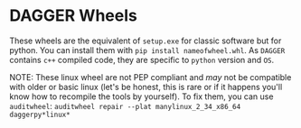 # DAGGER Wheels

These wheels are the equivalent of `setup.exe` for classic software but for python. You can install them with `pip install nameofwheel.whl`. As `DAGGER` contains `c++` compiled code, they are specific to `python` version and `OS`.

NOTE: These linux wheel are not PEP compliant and _may_ not be compatible with older or basic linux (let's be honest, this is rare or if it happens you'll know how to recompile the tools by yourself). To fix them, you can use `auditwheel`: `auditwheel repair --plat manylinux_2_34_x86_64  daggerpy*linux*`